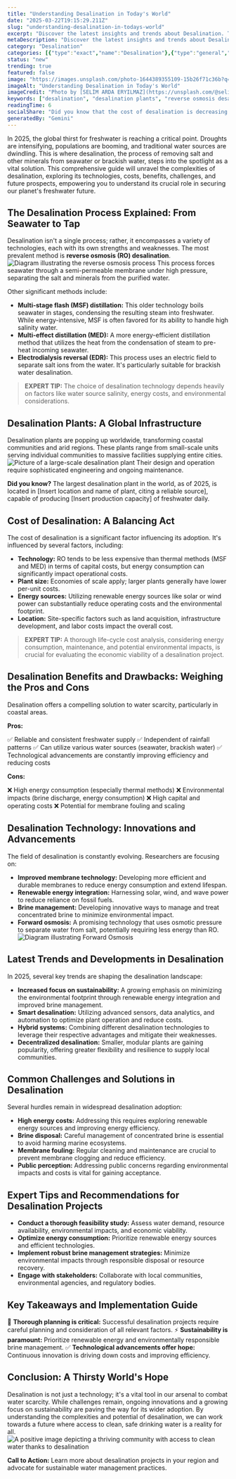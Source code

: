 ```yaml
---
title: "Understanding Desalination in Today's World"
date: "2025-03-22T19:15:29.211Z"
slug: "understanding-desalination-in-todays-world"
excerpt: "Discover the latest insights and trends about Desalination. This comprehensive guide covers everything you need to know about Desalination in 2025."
metaDescription: "Discover the latest insights and trends about Desalination. This comprehensive guide covers everything you need to know about Desalination in 2025."
category: "Desalination"
categories: [{"type":"exact","name":"Desalination"},{"type":"general","name":"Water Technology"},{"type":"medium","name":"Membrane Technology"},{"type":"specific","name":"Reverse Osmosis"},{"type":"niche","name":"Energy Efficiency"}]
status: "new"
trending: true
featured: false
image: "https://images.unsplash.com/photo-1644389355109-15b26f71c36b?q=85&w=1200&fit=max&fm=webp&auto=compress"
imageAlt: "Understanding Desalination in Today's World"
imageCredit: "Photo by [SELİM ARDA ERYILMAZ](https://unsplash.com/@selimarda6006) on Unsplash"
keywords: ["desalination", "desalination plants", "reverse osmosis desalination", "desalination process explained", "cost of desalination", "desalination technology", "desalination benefits and drawbacks", "best desalination systems", "seawater desalination", "desalination plant near me"]
readingTime: 6
socialShare: "Did you know that the cost of desalination is decreasing rapidly thanks to technological advancements and renewable energy integration, making it a more viable solution for water-stressed regions? The future of freshwater security may lie in the ocean."
generatedBy: "Gemini"
---
```




In 2025, the global thirst for freshwater is reaching a critical point.  Droughts are intensifying, populations are booming, and traditional water sources are dwindling.  This is where desalination, the process of removing salt and other minerals from seawater or brackish water, steps into the spotlight as a vital solution.  This comprehensive guide will unravel the complexities of desalination, exploring its technologies, costs, benefits, challenges, and future prospects, empowering you to understand its crucial role in securing our planet's freshwater future.

## The Desalination Process Explained: From Seawater to Tap

Desalination isn't a single process; rather, it encompasses a variety of technologies, each with its own strengths and weaknesses. The most prevalent method is **reverse osmosis (RO) desalination**.  ![Diagram illustrating the reverse osmosis process](https://images.unsplash.com/photo-1644389355109-15b26f71c36b?q=85&w=1200&fit=max&fm=webp&auto=compress)  This process forces seawater through a semi-permeable membrane under high pressure, separating the salt and minerals from the purified water.

Other significant methods include:

* **Multi-stage flash (MSF) distillation:** This older technology boils seawater in stages, condensing the resulting steam into freshwater.  While energy-intensive, MSF is often favored for its ability to handle high salinity water.
* **Multi-effect distillation (MED):** A more energy-efficient distillation method that utilizes the heat from the condensation of steam to pre-heat incoming seawater.
* **Electrodialysis reversal (EDR):** This process uses an electric field to separate salt ions from the water.  It's particularly suitable for brackish water desalination.

> **EXPERT TIP:** The choice of desalination technology depends heavily on factors like water source salinity, energy costs, and environmental considerations.

## Desalination Plants: A Global Infrastructure

Desalination plants are popping up worldwide, transforming coastal communities and arid regions.  These plants range from small-scale units serving individual communities to massive facilities supplying entire cities.  ![Picture of a large-scale desalination plant](https://images.unsplash.com/photo-1564605504543-1833fef7c1c9?q=85&w=1200&fit=max&fm=webp&auto=compress)  Their design and operation require sophisticated engineering and ongoing maintenance.

**Did you know?** The largest desalination plant in the world, as of 2025, is located in [Insert location and name of plant, citing a reliable source], capable of producing [Insert production capacity] of freshwater daily.

## Cost of Desalination: A Balancing Act

The cost of desalination is a significant factor influencing its adoption.  It's influenced by several factors, including:

* **Technology:** RO tends to be less expensive than thermal methods (MSF and MED) in terms of capital costs, but energy consumption can significantly impact operational costs.
* **Plant size:** Economies of scale apply; larger plants generally have lower per-unit costs.
* **Energy sources:** Utilizing renewable energy sources like solar or wind power can substantially reduce operating costs and the environmental footprint.
* **Location:** Site-specific factors such as land acquisition, infrastructure development, and labor costs impact the overall cost.

> **EXPERT TIP:**  A thorough life-cycle cost analysis, considering energy consumption, maintenance, and potential environmental impacts, is crucial for evaluating the economic viability of a desalination project.

## Desalination Benefits and Drawbacks: Weighing the Pros and Cons

Desalination offers a compelling solution to water scarcity, particularly in coastal areas.

**Pros:**

✅ Reliable and consistent freshwater supply
✅ Independent of rainfall patterns
✅ Can utilize various water sources (seawater, brackish water)
✅ Technological advancements are constantly improving efficiency and reducing costs

**Cons:**

❌ High energy consumption (especially thermal methods)
❌ Environmental impacts (brine discharge, energy consumption)
❌ High capital and operating costs
❌ Potential for membrane fouling and scaling

## Desalination Technology: Innovations and Advancements

The field of desalination is constantly evolving.  Researchers are focusing on:

* **Improved membrane technology:**  Developing more efficient and durable membranes to reduce energy consumption and extend lifespan.
* **Renewable energy integration:**  Harnessing solar, wind, and wave power to reduce reliance on fossil fuels.
* **Brine management:**  Developing innovative ways to manage and treat concentrated brine to minimize environmental impact.
* **Forward osmosis:** A promising technology that uses osmotic pressure to separate water from salt, potentially requiring less energy than RO.  ![Diagram illustrating Forward Osmosis](https://images.unsplash.com/photo-1513420558496-c3e2534de0ba?q=85&w=1200&fit=max&fm=webp&auto=compress)

## Latest Trends and Developments in Desalination

In 2025, several key trends are shaping the desalination landscape:

* **Increased focus on sustainability:**  A growing emphasis on minimizing the environmental footprint through renewable energy integration and improved brine management.
* **Smart desalination:**  Utilizing advanced sensors, data analytics, and automation to optimize plant operation and reduce costs.
* **Hybrid systems:**  Combining different desalination technologies to leverage their respective advantages and mitigate their weaknesses.
* **Decentralized desalination:**  Smaller, modular plants are gaining popularity, offering greater flexibility and resilience to supply local communities.

## Common Challenges and Solutions in Desalination

Several hurdles remain in widespread desalination adoption:

* **High energy costs:**  Addressing this requires exploring renewable energy sources and improving energy efficiency.
* **Brine disposal:**  Careful management of concentrated brine is essential to avoid harming marine ecosystems.
* **Membrane fouling:**  Regular cleaning and maintenance are crucial to prevent membrane clogging and reduce efficiency.
* **Public perception:**  Addressing public concerns regarding environmental impacts and costs is vital for gaining acceptance.

## Expert Tips and Recommendations for Desalination Projects

* **Conduct a thorough feasibility study:**  Assess water demand, resource availability, environmental impacts, and economic viability.
* **Optimize energy consumption:**  Prioritize renewable energy sources and efficient technologies.
* **Implement robust brine management strategies:**  Minimize environmental impacts through responsible disposal or resource recovery.
* **Engage with stakeholders:**  Collaborate with local communities, environmental agencies, and regulatory bodies.

## Key Takeaways and Implementation Guide

🔑 **Thorough planning is critical:**  Successful desalination projects require careful planning and consideration of all relevant factors.
⚡ **Sustainability is paramount:**  Prioritize renewable energy and environmentally responsible brine management.
✅ **Technological advancements offer hope:**  Continuous innovation is driving down costs and improving efficiency.

## Conclusion: A Thirsty World's Hope

Desalination is not just a technology; it's a vital tool in our arsenal to combat water scarcity.  While challenges remain, ongoing innovations and a growing focus on sustainability are paving the way for its wider adoption.  By understanding the complexities and potential of desalination, we can work towards a future where access to clean, safe drinking water is a reality for all.  ![A positive image depicting a thriving community with access to clean water thanks to desalination](https://images.unsplash.com/photo-1738918922725-d70c666ddccb?q=85&w=1200&fit=max&fm=webp&auto=compress)

**Call to Action:**  Learn more about desalination projects in your region and advocate for sustainable water management practices.

